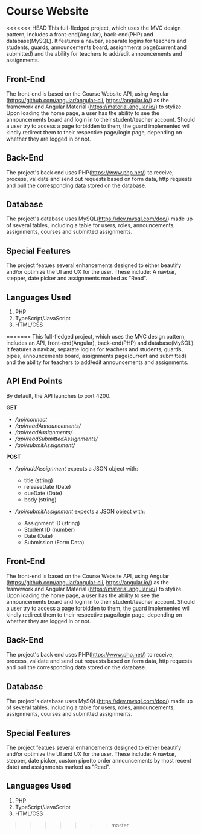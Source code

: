 # Course Website

<<<<<<< HEAD
This full-fledged project, which uses the MVC design pattern, includes a front-end(Angular), back-end(PHP) and database(MySQL). It features a navbar, separate logins for teachers and students, guards, announcements board, assignments page(current and submitted) and the ability for teachers to add/edit announcements and assignments.

## Front-End

The front-end is based on the Course Website API, using Angular (https://github.com/angular/angular-cli, https://angular.io/) as the framework and Angular Material (https://material.angular.io/) to stylize. Upon loading the home page, a user has the ability to see the announcements board and login in to their student/teacher account. Should a user try to access a page forbidden to them, the guard implemented will kindly redirect them to their respective page/login page, depending on whether they are logged in or not.

## Back-End

The project's back end uses PHP(https://www.php.net/) to receive, process, validate and send out requests based on form data, http requests and pull the corresponding data stored on the database.

## Database

The project's database uses MySQL(https://dev.mysql.com/doc/) made up of several tables, including a table for users, roles, announcements, assignments, courses and submitted assignments.

## Special Features

The project featues several enhancements designed to either beautify and/or optimize the UI and UX for the user.
These include: A navbar, stepper, date picker and assignments marked as "Read". 

## Languages Used

1) PHP
2) TypeScript/JavaScript
3) HTML/CSS

=======
This full-fledged project, which uses the MVC design pattern, includes an API, front-end(Angular), back-end(PHP) and database(MySQL). It features a navbar, separate logins for teachers and students, guards, pipes, announcements board, assignments page(current and submitted) and the ability for teachers to add/edit announcements and assignments.

## API End Points

By default, the API launches to port 4200.

**GET**

* */api/connect*
* */api/readAnnouncements/*
* */api/readAssignments/*
* */api/readSubmittedAssignments/*
* */api/submitAssignment/*

**POST**

* */api/addAssignment* expects a JSON object with:
  * title (string)
  * releaseDate (Date)
  * dueDate (Date)
  * body (string)
  
* */api/submitAssignment* expects a JSON object with:
  * Assignment ID (string)
  * Student ID (number)
  * Date (Date)
  * Submission (Form Data)

## Front-End

The front-end is based on the Course Website API, using Angular (https://github.com/angular/angular-cli, https://angular.io/) as the framework and Angular Material (https://material.angular.io/) to stylize. Upon loading the home page, a user has the ability to see the announcements board and login in to their student/teacher account. Should a user try to access a page forbidden to them, the guard implemented will kindly redirect them to their respective page/login page, depending on whether they are logged in or not.

## Back-End

The project's back end uses PHP(https://www.php.net/) to receive, process, validate and send out requests based on form data, http requests and pull the corresponding data stored on the database.

## Database

The project's database uses MySQL(https://dev.mysql.com/doc/) made up of several tables, including a table for users, roles, announcements, assignments, courses and submitted assignments.

## Special Features

The project featues several enhancements designed to either beautify and/or optimize the UI and UX for the user.
These include: A navbar, stepper, date picker, custom pipe(to order announcements by most recent date) and assignments marked as "Read". 

## Languages Used

1) PHP
2) TypeScript/JavaScript
3) HTML/CSS
>>>>>>> master
